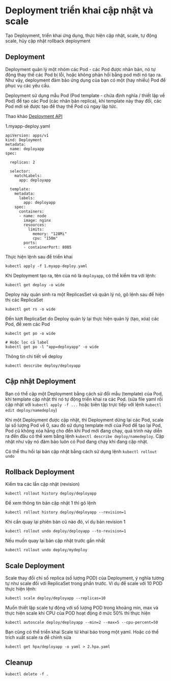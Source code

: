 # Deployment triển khai cập nhật và scale

Tạo Deployment, triển khai ứng dụng, thực hiện cập nhật, scale, tự động scale, hủy cập nhật rollback deployment

## Deployment

Deployment quản lý một nhóm các Pod - các Pod được nhân bản, nó tự động thay thế các Pod bị lỗi, hoặc không phản hồi bằng pod mới nó tạo ra. Như vậy, deployment đảm bảo ứng dụng của bạn có một (hay nhiều) Pod để phục vụ các yêu cầu.

Deployment sử dụng mẫu Pod (Pod template - chứa định nghĩa / thiết lập về Pod) để tạo các Pod (các nhân bản replica), khi template này thay đổi, các Pod mới sẽ được tạo để thay thế Pod cũ ngay lập tức.

Thao khảo [Deployment API](https://kubernetes.io/docs/concepts/workloads/controllers/deployment/)


1.myapp-deploy.yaml
```
apiVersion: apps/v1
kind: Deployment
metadata:
  name: deployapp
spec:
  
  replicas: 2

  selector:
    matchLabels:
      app: deployapp

  template:
    metadata:
      labels:
        app: deployapp
    spec:
      containers:
      - name: node
        image: nginx
        resources:
          limits:
            memory: "128Mi"
            cpu: "150m"
        ports:
        - containerPort: 8085
```
Thực hiện lệnh sau để triển khai
```
kubectl apply -f 1.myapp-deploy.yaml
```
Khi Deployment tạo ra, tên của nó là `deployapp`, có thể kiểm tra với lệnh:
```
kubectl get deploy -o wide
```
Deploy này quản sinh ra một ReplicasSet và quản lý nó, gõ lệnh sau để hiện thị các ReplicaSet
```
kubectl get rs -o wide
```
Đến lượt ReplicaSet do Deploy quản lý lại thực hiện quản lý (tạo, xóa) các Pod, để xem các Pod

```
kubeclt get po -o wide

# Hoặc lọc cả label
kubectl get po -l "app=deployapp" -o wide
```

Thông tin chi tiết về deploy
```
kubectl describe deploy/deployapp
```

## Cập nhật Deployment

Bạn có thể cập một Deployment bằng cách sử đổi mẫu (template) của Pod, khi template cập nhật thì nó tự động triển khai ra các Pod. (sửa file yaml rồi cập nhật với `kubectl apply -f ...` hoặc biên tập trực tiếp với lệnh `kubectl edit deploy/namedeploy`)

Khi một Deployment được cập nhật, thì Deployment dừng lại các Pod, scale lại số lượng Pod về 0, sau đó sử dụng template mới của Pod để tạo lại Pod, Pod cũ không xóa hẳng cho đến khi Pod mới đang chạy, quá trình này diễn ra đến đâu có thể xem bằng lệnh `kubectl describe deploy/namedeploy`. Cập nhật như vậy nó đảm bảo luôn có Pod đang chạy khi đang cập nhật.

Có thể thu hồi lại bản cập nhật bằng cách sử dụng lệnh `kubectl rollout undo`


## Rollback Deployment

Kiểm tra các lần cập nhật (revision)
```
kubectl rollout history deploy/deployapp
```
Để xem thông tin bản cập nhật 1 thì gõ lệnh
```
kubectl rollout history deploy/deployapp --revision=1
```
Khi cần quay lại phiên bản cũ nào đó, ví dụ bản revision 1
```
kubectl rollout undo deploy/deployapp --to-revision=1
```
Nếu muốn quay lại bản cập nhật trước gần nhất
```
kubectl rollout undo deploy/mydeploy
```

## Scale Deployment

Scale thay đổi chỉ số replica (số lượng POD) của Deployment, ý nghĩa tương tự như scale đối với ReplicaSet trong phần trước. Ví dụ để scale với 10 POD thực hiện lệnh:
```
kubectl scale deploy/deployapp --replicas=10
```
Muốn thiết lập scale tự động với số lượng POD trong khoảng min, max và thực hiện scale khi CPU của POD hoạt động ở mức 50% thì thực hiện
```
kubectl autoscale deploy/deployapp --min=2 --max=5 --cpu-percent=50
```

Bạn cũng có thể triển khai Scale từ khai báo trong một yaml. Hoặc có thể trích xuất scale ra để chỉnh sửa
```
kubectl get hpa/deployapp -o yaml > 2.hpa.yaml
```

## Cleanup

```
kubectl delete -f .
```
